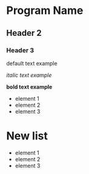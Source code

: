 # Program Name

## Header 2

### Header 3

default text example

_italic text example_

**bold text example**

- element 1
- element 2
- element 3

# New list
- element 1
- element 2
- element 3
